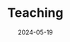 ---
title: 'Teaching'
date: 2024-05-19
type: landing

design:
  # Section spacing
  spacing: '5rem'

# Page sections
sections:
  - block: collection
    content:
      title: Teaching
      text: Here are a selection of courses I have TA'd for.
      filters:
        folders:
          - teaching
    design:
      view: article-grid
      fill_image: false
      columns: 1
---